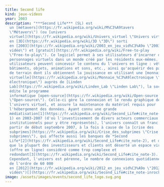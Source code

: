 ```yaml
---
title: Second life
kind: jeux-videos
year: 2003
description: "***Second Life*** (SL) est
  un [métavers](https://fr.wikipedia.org/wiki/M%C3%A9tavers
  \"Métavers\") (ou [univers
  virtuel](https://fr.wikipedia.org/wiki/Univers_virtuel \"Univers virtuel\"))
  en [3D](https://fr.wikipedia.org/wiki/3D \"3D\") sorti
  en [2003](https://fr.wikipedia.org/wiki/2003_en_jeu_vid%C3%A9o \"2003 en jeu
  vidéo\") et [gratuit](https://fr.wikipedia.org/wiki/Free-to-play
  \"Free-to-play\"). Ce logiciel permet à ses utilisateurs d'incarner des
  personnages virtuels dans un monde créé par les résidents eux-mêmes. Les
  utilisateurs peuvent concevoir le contenu du l'univers en ligne : vêtements,
  bâtiments, objets, animations et sons, etc., ainsi qu'acquérir des parcelles
  de terrain dont ils obtiennent la jouissance en utilisant une [monnaie
  virtuelle](https://fr.wikipedia.org/wiki/Monnaie_%C3%A9lectronique \"Monnaie
  électronique\") auprès de [Linden
  Lab](https://fr.wikipedia.org/wiki/Linden_Lab \"Linden Lab\"), la société qui
  édite le programme
  informatique [open-source](https://fr.wikipedia.org/wiki/Open-source
  \"Open-source\"). Celle-ci gère la connexion et le rendu graphique de
  l'univers virtuel, et assure la maintenance du matériel requis pour
  l'hébergement des données. Ayant connu une grande
  médiatisation[1](https://fr.wikipedia.org/wiki/Second_Life#cite_note-inrocks-\
  1) en 2003-2007 (d'où l'investissement de divers acteurs commerciaux et
  institutionnels pour y être représentés), l'univers connaît un franc déclin à
  partir de début septembre 2007, à la fois à cause de la [crise des
  subprimes](https://fr.wikipedia.org/wiki/Crise_des_subprimes \"Crise des
  subprimes\"), qui affecte aussi les banques de *Second
  Life*[2](https://fr.wikipedia.org/wiki/Second_Life#cite_note-2), et du fait
  que la plupart des investisseurs et clients ont déserté un espace virtuel
  (offre en ligne) considéré comme trop complexe et
  redondant[3](https://fr.wikipedia.org/wiki/Second_Life#cite_note-3).
  Cependant, l'univers est pérenne, le nombre de connexions quotidiennes étant
  de l'ordre de 60 000
  en [2012](https://fr.wikipedia.org/wiki/2012_en_jeu_vid%C3%A9o \"2012 en jeu
  vidéo\")[](https://fr.wikipedia.org/wiki/Second_Life#cite_note-inrocks-1)."
image: /assets/images/events/second_life_logo.svg.png
---
```


